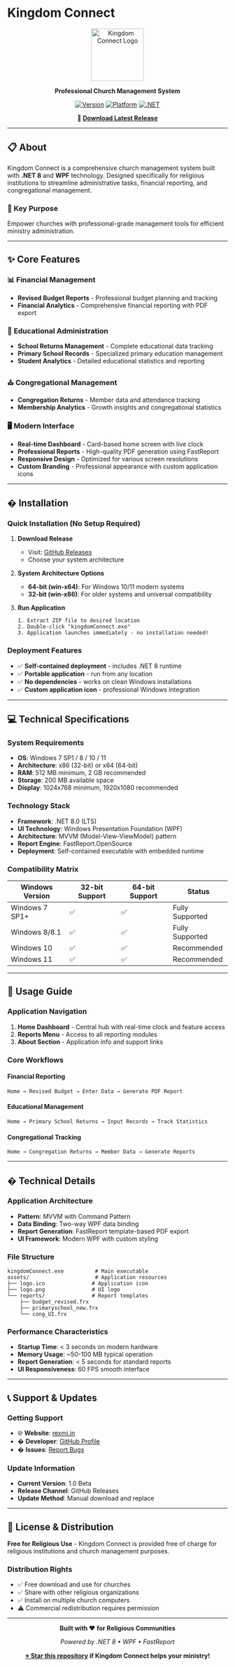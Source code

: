 # Kingdom Connect

<div align="center">
  <img src="kingdomConnect/kingdomConnect/assets/logo.png" alt="Kingdom Connect Logo" width="120" height="120">

  **Professional Church Management System**

  [![Version](https://img.shields.io/badge/version-1.0%20Beta-orange.svg)](https://github.com/sujithrex/kingdomConnect)
  [![Platform](https://img.shields.io/badge/platform-Windows-blue.svg)](https://github.com/sujithrex/kingdomConnect)
  [![.NET](https://img.shields.io/badge/.NET-8.0-purple.svg)](https://dotnet.microsoft.com/)

  **🚀 [Download Latest Release](https://github.com/sujithrex/kingdomConnect/releases)**
</div>

---

## 📋 About

Kingdom Connect is a comprehensive church management system built with **.NET 8** and **WPF** technology. Designed specifically for religious institutions to streamline administrative tasks, financial reporting, and congregational management.

### 🎯 Key Purpose
Empower churches with professional-grade management tools for efficient ministry administration.

---

## ✨ Core Features

### 📊 **Financial Management**
- **Revised Budget Reports** - Professional budget planning and tracking
- **Financial Analytics** - Comprehensive financial reporting with PDF export

### 🏫 **Educational Administration**
- **School Returns Management** - Complete educational data tracking
- **Primary School Records** - Specialized primary education management
- **Student Analytics** - Detailed educational statistics and reporting

### ⛪ **Congregational Management**
- **Congregation Returns** - Member data and attendance tracking
- **Membership Analytics** - Growth insights and congregational statistics

### 🖥️ **Modern Interface**
- **Real-time Dashboard** - Card-based home screen with live clock
- **Professional Reports** - High-quality PDF generation using FastReport
- **Responsive Design** - Optimized for various screen resolutions
- **Custom Branding** - Professional appearance with custom application icons

---

## � Installation

### **Quick Installation (No Setup Required)**

1. **Download Release**
   - Visit: [GitHub Releases](https://github.com/sujithrex/kingdomConnect/releases)
   - Choose your system architecture

2. **System Architecture Options**
   - **64-bit (win-x64)**: For Windows 10/11 modern systems
   - **32-bit (win-x86)**: For older systems and universal compatibility

3. **Run Application**
   ```
   1. Extract ZIP file to desired location
   2. Double-click "kingdomConnect.exe"
   3. Application launches immediately - no installation needed!
   ```

### **Deployment Features**
- ✅ **Self-contained deployment** - includes .NET 8 runtime
- ✅ **Portable application** - run from any location
- ✅ **No dependencies** - works on clean Windows installations
- ✅ **Custom application icon** - professional Windows integration

---

## 💻 Technical Specifications

### **System Requirements**
- **OS**: Windows 7 SP1 / 8 / 10 / 11
- **Architecture**: x86 (32-bit) or x64 (64-bit)
- **RAM**: 512 MB minimum, 2 GB recommended
- **Storage**: 200 MB available space
- **Display**: 1024x768 minimum, 1920x1080 recommended

### **Technology Stack**
- **Framework**: .NET 8.0 (LTS)
- **UI Technology**: Windows Presentation Foundation (WPF)
- **Architecture**: MVVM (Model-View-ViewModel) pattern
- **Report Engine**: FastReport.OpenSource
- **Deployment**: Self-contained executable with embedded runtime

### **Compatibility Matrix**
| Windows Version | 32-bit Support | 64-bit Support | Status |
|----------------|----------------|----------------|---------|
| Windows 7 SP1+ | ✅ | ✅ | Fully Supported |
| Windows 8/8.1 | ✅ | ✅ | Fully Supported |
| Windows 10     | ✅ | ✅ | Recommended |
| Windows 11     | ✅ | ✅ | Recommended |

---

## 📖 Usage Guide

### **Application Navigation**
1. **Home Dashboard** - Central hub with real-time clock and feature access
2. **Reports Menu** - Access to all reporting modules
3. **About Section** - Application info and support links

### **Core Workflows**

#### **Financial Reporting**
```
Home → Revised Budget → Enter Data → Generate PDF Report
```

#### **Educational Management**
```
Home → Primary School Returns → Input Records → Track Statistics
```

#### **Congregational Tracking**
```
Home → Congregation Returns → Member Data → Generate Reports
```

---

## � Technical Details

### **Application Architecture**
- **Pattern**: MVVM with Command Pattern
- **Data Binding**: Two-way WPF data binding
- **Report Generation**: FastReport template-based PDF export
- **UI Framework**: Modern WPF with custom styling

### **File Structure**
```
kingdomConnect.exe          # Main executable
assets/                     # Application resources
├── logo.ico               # Application icon
├── logo.png               # UI logo
└── reports/               # Report templates
    ├── budget_revised.frx
    ├── primaryschool_new.frx
    └── cong_UI.frx
```

### **Performance Characteristics**
- **Startup Time**: < 3 seconds on modern hardware
- **Memory Usage**: ~50-100 MB typical operation
- **Report Generation**: < 5 seconds for standard reports
- **UI Responsiveness**: 60 FPS smooth interface

---

## 📞 Support & Updates

### **Getting Support**
- 🌐 **Website**: [rexmi.in](https://rexmi.in)
- � **Developer**: [GitHub Profile](https://github.com/sujithrex)
- � **Issues**: [Report Bugs](https://github.com/sujithrex/kingdomConnect/issues)

### **Update Information**
- **Current Version**: 1.0 Beta
- **Release Channel**: GitHub Releases
- **Update Method**: Manual download and replace

---

## 📄 License & Distribution

**Free for Religious Use** - Kingdom Connect is provided free of charge for religious institutions and church management purposes.

### **Distribution Rights**
- ✅ Free download and use for churches
- ✅ Share with other religious organizations
- ✅ Install on multiple church computers
- ⚠️ Commercial redistribution requires permission

---

<div align="center">

  **Built with ❤️ for Religious Communities**

  *Powered by .NET 8 • WPF • FastReport*

  **[⭐ Star this repository](https://github.com/sujithrex/kingdomConnect) if Kingdom Connect helps your ministry!**

</div>
